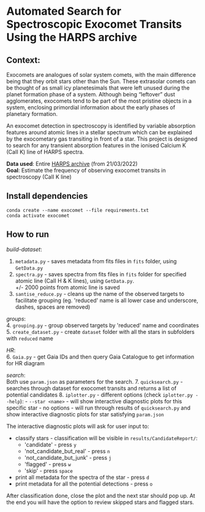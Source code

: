 Automated Search for Spectroscopic Exocomet Transits
Using the HARPS archive
===
**Context**:
---
Exocomets are analogues of solar system comets, with the main difference being that they orbit stars other than the Sun. These extrasolar comets can be thought of as small icy planetesimals that were left unused during the planet formation phase of a system. Although being “leftover” dust agglomerates, exocomets tend to be part of the most pristine objects in a system, enclosing primordial information about the early phases of planetary formation.

An exocomet detection in spectroscopy is identified by variable absorption features around atomic lines in a stellar spectrum which can be explained by the exocometary gas transiting in front of a star. This project is designed to search for any transient absorption features in the ionised Calcium K (CaII K) line of HARPS spectra.

**Data used**: Entire [HARPS archive](http://archive.eso.org/wdb/wdb/adp/phase3_main/form) (from 21/03/2022)  
**Goal**: Estimate the frequency of observing exocomet transits in spectroscopy (CaII K line)

**Install dependencies**
---
```shell
conda create --name exocomet --file requirements.txt
conda activate exocomet
```

**How to run**
---
_build-dataset_:  
1. `metadata.py` - saves metadata from fits files in `fits` folder, using `GetData.py`
2. `spectra.py` - saves spectra from fits files in `fits` folder for specified atomic line (CaII H & K lines), using `GetData.py`.  
+/- 2000 points from atomic line is saved
3. `santise_reduce.py` - cleans up the name of the observed targets to facilitate grouping (eg. 'reduced' name is all lower case and underscore, dashes, spaces are removed)

_groups_:  
4. `grouping.py` - group observed targets by 'reduced' name and coordinates
5. `create_dataset.py` - create `dataset` folder with all the stars in subfolders with `reduced` name

_HR_:  
6. `Gaia.py` - get Gaia IDs and then query Gaia Catalogue to get information for HR diagram

_search_:  
Both use `param.json` as parameters for the search.
7. `quicksearch.py` - searches through dataset for exocomet transits and returns a list of potential candidates
8. `iplotter.py` - different options (check `iplotter.py --help`):
    - `--star <name>` - will show interactive diagnostic plots for this specific star
    - no options - will run through results of `quicksearch.py` and show interactive diagnostic plots for star satisfying `param.json`

The interactive diagnostic plots will ask for user input to:
- classify stars - classification will be visible in `results/CandidateReport/`:
    - 'candidate' - press `y`
    - 'not_candidate_but_real' - press `n`
    - 'not_candidate_but_junk' - press `j`
    - 'flagged' - press `w`
    - 'skip' - press `space`
- print all metadata for the spectra of the star - press `d`
- print metadata for all the potential detections - press `o`

After classification done, close the plot and the next star should pop up. At the end you will have the option to review skipped stars and flagged stars.